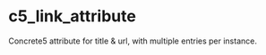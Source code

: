 c5_link_attribute
=================

Concrete5 attribute for title &amp; url, with multiple entries per instance.